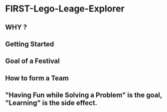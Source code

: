 # FIRST-Lego-Leage-Explorer

## WHY ? 

## Getting Started

## Goal of a Festival

## How to form a Team

## "Having Fun while Solving a Problem" is the goal, "Learning" is the side effect.
